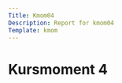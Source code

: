 ```yaml
---
Title: Kmom04
Description: Report for kmom04
Template: kmom
---
```


Kursmoment 4
==================
